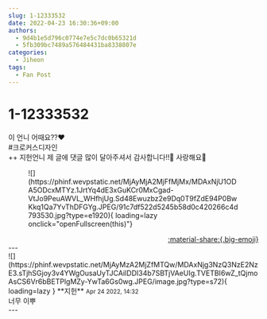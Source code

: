 ```yaml
---
slug: 1-12333532
date: 2022-04-23 16:30:36+09:00
authors:
  - 9d4b1e5d796c0774e7e5c7dc0b65321d
  - 5fb309bc7489a576484431ba8338807e
categories:
  - Jiheon
tags:
  - Fan Post
---
```


# 1-12333532

<div class="post-container" markdown="1">
<div class="content-container md-sidebar__scrollwrap" markdown="1">

이 언니 어때요??❤<br>\#크로커스디자인<br>++ 지헌언니 제 글에 댓글 많이 달아주셔서 감사합니다!!🐼 사랑해요🍭
<figure markdown="1">
![](https://phinf.wevpstatic.net/MjAyMjA2MjFfMjMx/MDAxNjU1ODA5ODcxMTYz.1JrtYq4dE3xGuKCr0MxCgad-VtJo9PeuAWVL_WHfhjUg.Sd48Ewuzbz2e9Dq0T9fZdE94P0BwKkq1Qa7YvThDFGYg.JPEG/91c7df522d5245b58d0c420266c4d793530.jpg?type=e1920){ loading=lazy onclick="openFullscreen(this)"}
</figure>


</div>
</div>

<div style="text-align: right;" markdown="1">
<a href="https://weverse.io/fromis9/fanpost/1-12333532" style="text-align: right;">:material-share:{.big-emoji}</a>
</div>
---

<div class="comments-container md-sidebar__scrollwrap" markdown="1">
<div class="comment" markdown="1">
<div class='id-container' markdown="1">
![](https://phinf.wevpstatic.net/MjAyMzA2MjZfMTQw/MDAxNjg3NzQ3NzE2NzE3.sTjhSGjoy3v4YWgOusaUyTJCAiIDDI34b7SBTjVAeUIg.TVETBI6wZ_tQjmoAsCS6Vr6bBETPlgMZy-YwTa6Gs0wg.JPEG/image.jpg?type=s72){ loading=lazy }
**<span class="artist">지헌</span>** <small>Apr 24 2022, 14:32</small><br>
</div>
<div class='comment-body' markdown="1">
너무 이뿌
</div>
</div>
</div>
---
